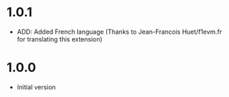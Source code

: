 # 1.0.1

- ADD: Added French language (Thanks to Jean-Francois Huet/f1evm.fr for translating this extension)

# 1.0.0

- Initial version